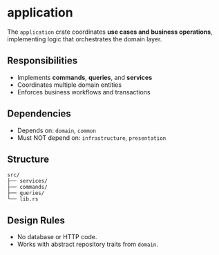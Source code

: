# application

The `application` crate coordinates **use cases and business operations**, implementing logic that orchestrates the domain layer.

## Responsibilities
- Implements **commands**, **queries**, and **services**
- Coordinates multiple domain entities
- Enforces business workflows and transactions

## Dependencies
- Depends on: `domain`, `common`
- Must NOT depend on: `infrastructure`, `presentation`

## Structure
```
src/
├── services/
├── commands/
├── queries/
└── lib.rs
```

## Design Rules
- No database or HTTP code.
- Works with abstract repository traits from `domain`.